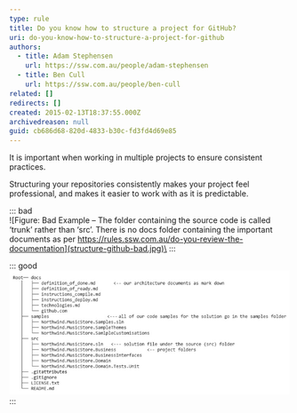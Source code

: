 ```yaml
---
type: rule
title: Do you know how to structure a project for GitHub?
uri: do-you-know-how-to-structure-a-project-for-github
authors:
  - title: Adam Stephensen
    url: https://ssw.com.au/people/adam-stephensen
  - title: Ben Cull
    url: https://ssw.com.au/people/ben-cull
related: []
redirects: []
created: 2015-02-13T18:37:55.000Z
archivedreason: null
guid: cb686d68-820d-4833-b30c-fd3fd4d69e85
---
```

It  is important when working in multiple projects to ensure consistent practices.

Structuring your repositories consistently makes your project feel professional, and makes it easier to work with as it is predictable.

<!--endintro-->

::: bad\
![Figure: Bad Example – The folder containing the source code is called ‘trunk’ rather than ‘src’. There is no docs folder containing the important documents as per https://rules.ssw.com.au/do-you-review-the-documentation](structure-github-bad.jpg)\
:::

::: good\
![Figure: Good example - All documentation is in the ‘docs’ folder, samples are in the ‘samples’ folder and all the source code is in the ‘src’ folder](structure-github-good.jpg)\
:::